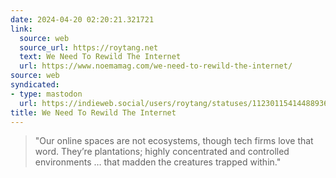 ```yaml
---
date: 2024-04-20 02:20:21.321721
link:
  source: web
  source_url: https://roytang.net
  text: We Need To Rewild The Internet
  url: https://www.noemamag.com/we-need-to-rewild-the-internet/
source: web
syndicated:
- type: mastodon
  url: https://indieweb.social/users/roytang/statuses/112301154144889362
title: We Need To Rewild The Internet
---
```


> "Our online spaces are not ecosystems, though tech firms love that word. They’re plantations; highly concentrated and controlled environments … that madden the creatures trapped within."